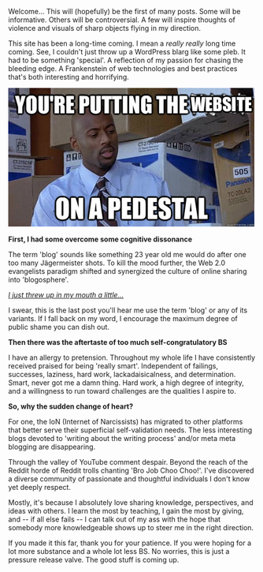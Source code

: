 Welcome... This will (hopefully) be the first of many posts. Some will be informative. Others will be controversial. A few will inspire thoughts of violence and visuals of sharp objects flying in my direction.

This site has been a long-time coming. I mean a *really* *really* long time coming. See, I couldn't just throw up a WordPress blarg like some pleb. It had to be something 'special'. A reflection of my passion for chasing the bleeding edge. A Frankenstein of web technologies and best practices that's both interesting and horrifying. 

![You're putting the website on a pedestal](content/thoughts/images/onapedestal.jpg)

**First, I had some overcome some cognitive dissonance**

The term 'blog' sounds like something 23 year old me would do after one too many Jägermeister shots. To kill the mood further, the Web 2.0 evangelists paradigm shifted and synergized the culture of online sharing into 'blogosphere'.

*[I just threw up in my mouth a little...](http://www.urbandictionary.com/define.php?term=throw+up+a+little+bit+in+my+mouth)*

I swear, this is the last post you'll hear me use the term 'blog' or any of its variants. If I fall back on my word, I encourage the maximum degree of public shame you can dish out.

**Then there was the aftertaste of too much self-congratulatory BS**

I have an allergy to pretension. Throughout my whole life I have consistently received praised for being 'really smart'. Independent of failings, successes, laziness, hard work, lackadaisicalness, and determination. Smart, never got me a damn thing. Hard work, a high degree of integrity, and a willingness to run toward challenges are the qualities I aspire to.

**So, why the sudden change of heart?**

For one, the IoN (Internet of Narcissists) has migrated to other platforms that better serve their superficial self-validation needs. The less interesting blogs devoted to 'writing about the writing process' and/or meta meta blogging are disappearing.

Through the valley of YouTube comment despair. Beyond the reach of the Reddit horde of Reddit trolls chanting 'Bro Job Choo Choo!'. I've discovered a diverse community of passionate and thoughtful individuals I don't know yet deeply respect. 

Mostly, it's because I absolutely love sharing knowledge, perspectives, and ideas with others. I learn the most by teaching, I gain the most by giving, and -- if all else fails -- I can talk out of my ass with the hope that somebody more knowledgeable shows up to steer me in the right direction.

If you made it this far, thank you for your patience. If you were hoping for a lot more substance and a whole lot less BS. No worries, this is just a pressure release valve. The good stuff is coming up.